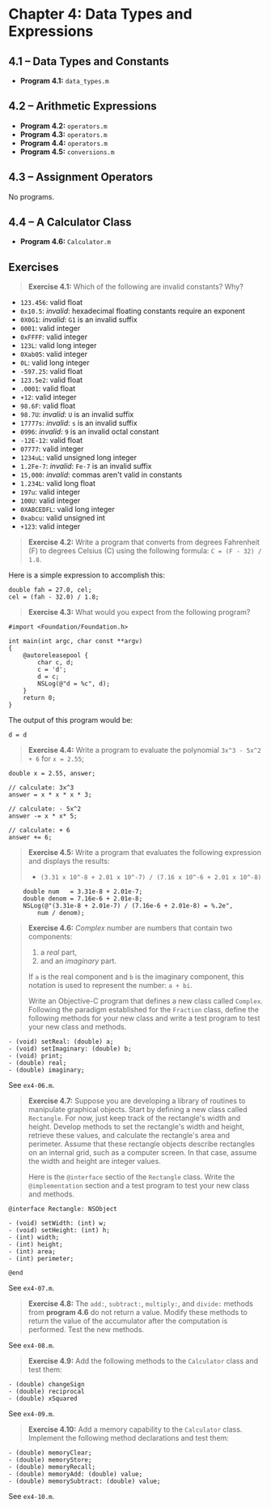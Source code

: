 # Chapter 4: Data Types and Expressions

## 4.1 – Data Types and Constants

- **Program 4.1:** `data_types.m`

## 4.2 – Arithmetic Expressions

- **Program 4.2:** `operators.m`
- **Program 4.3:** `operators.m`
- **Program 4.4:** `operators.m`
- **Program 4.5:** `conversions.m`

## 4.3 – Assignment Operators

No programs.

## 4.4 – A Calculator Class

- **Program 4.6:** `Calculator.m`

## Exercises

> **Exercise 4.1:** Which of the following are invalid constants? Why?

- `123.456`: valid float
- `0x10.5`: *invalid*: hexadecimal floating constants require an exponent
- `0X0G1`: *invalid*: `G1` is an invalid suffix
- `0001`: valid integer
- `0xFFFF`: valid integer
- `123L`: valid long integer
- `0Xab05`: valid integer
- `0L`: valid long integer
- `-597.25`: valid float
- `123.5e2`: valid float
- `.0001`: valid float
- `+12`: valid integer
- `98.6F`: valid float
- `98.7U`: *invalid*: `U` is an invalid suffix
- `17777s`: *invalid*: `s` is an invalid suffix
- `0996`: *invalid*: `9` is an invalid octal constant
- `-12E-12`: valid float
- `07777`: valid integer
- `1234uL`: valid unsigned long integer
- `1.2Fe-7`: *invalid*: `Fe-7` is an invalid suffix
- `15,000`: *invalid*: commas aren't valid in constants
- `1.234L`: valid long float
- `197u`: valid integer
- `100U`: valid integer
- `0XABCEDFL`: valid long integer
- `0xabcu`: valid unsigned int
- `+123`: valid integer

> **Exercise 4.2:** Write a program that converts from degrees Fahrenheit (F) to degrees Celsius (C) using the following formula: `C = (F - 32) / 1.8`.

Here is a simple expression to accomplish this:

```objc
double fah = 27.0, cel;
cel = (fah - 32.0) / 1.8;
```

> **Exercise 4.3:** What would you expect from the following program?

```objc
#import <Foundation/Foundation.h>

int main(int argc, char const **argv)
{
    @autoreleasepool {
        char c, d;
        c = 'd';
        d = c;
        NSLog(@"d = %c", d);
    }
    return 0;
}
```

The output of this program would be:

```
d = d
```

> **Exercise 4.4:** Write a program to evaluate the polynomial `3x^3 - 5x^2 + 6` for `x = 2.55`;

```objc
double x = 2.55, answer;

// calculate: 3x^3
answer = x * x * x * 3;

// calculate: - 5x^2
answer -= x * x* 5;

// calculate: + 6
answer += 6;
```

> **Exercise 4.5:** Write a program that evaluates the following expression and displays the results:
> - `(3.31 x 10^-8 + 2.01 x 10^-7) / (7.16 x 10^-6 + 2.01 x 10^-8)`

```objc
    double num   = 3.31e-8 + 2.01e-7;
    double denom = 7.16e-6 + 2.01e-8;
    NSLog(@"(3.31e-8 + 2.01e-7) / (7.16e-6 + 2.01e-8) = %.2e", 
        num / denom);
```

> **Exercise 4.6:** *Complex* number are numbers that contain two components: 
>
> 1. a *real* part,
> 2. and an *imaginary* part.
>
> If `a` is the real component and `b` is the imaginary component, this notation is used to represent the number: `a + bi`.
>
> Write an Objective-C program that defines a new class called `Complex`. Following the paradigm established for the `Fraction` class, define the following methods for your new class and write a test program to test your new class and methods.

```objc
- (void) setReal: (double) a;
- (void) setImaginary: (double) b;
- (void) print;
- (double) real;
- (double) imaginary;
```

See `ex4-06.m`.

> **Exercise 4.7:** Suppose you are developing a library of routines to manipulate graphical objects. Start by defining a new class called `Rectangle`. For now, just keep track of the rectangle's width and height. Develop methods to set the rectangle's width and height, retrieve these values, and calculate the rectangle's area and perimeter. Assume that these rectangle objects describe rectangles on an internal grid, such as a computer screen. In that case, assume the width and height are integer values.
>
> Here is the `@interface` sectio of the `Rectangle` class. Write the `@implementation` section and a test program to test your new class and methods.

```objc
@interface Rectangle: NSObject

- (void) setWidth: (int) w;
- (void) setHeight: (int) h;
- (int) width;
- (int) height;
- (int) area;
- (int) perimeter;

@end
```

See `ex4-07.m`.

> **Exercise 4.8:** The `add:`, `subtract:`, `multiply:`, and `divide:` methods from **program 4.6** do not return a value. Modify these methods to return the value of the accumulator after the computation is performed. Test the new methods.

See `ex4-08.m`.

> **Exercise 4.9:** Add the following methods to the `Calculator` class and test them:

```objc
- (double) changeSign
- (double) reciprocal
- (double) xSquared
```

See `ex4-09.m`.

> **Exercise 4.10:** Add a memory capability to the `Calculator` class. Implement the following method declarations and test them:

```objc
- (double) memoryClear;
- (double) memoryStore;
- (double) memoryRecall;
- (double) memoryAdd: (double) value;
- (double) memorySubtract: (double) value;
```

See `ex4-10.m`.